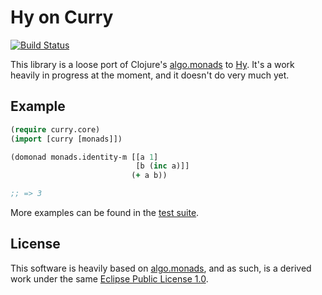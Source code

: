 Hy on Curry
===========

[![Build Status](https://travis-ci.org/algernon/curry.png?branch=master)](https://travis-ci.org/algernon/curry)

This library is a loose port of Clojure's [algo.monads][clj:monads] to
[Hy][hylang]. It's a work heavily in progress at the moment, and it
doesn't do very much yet.

 [clj:monads]: https://github.com/clojure/algo.monads
 [hylang]: http://hylang.org/

Example
-------

```clojure
(require curry.core)
(import [curry [monads]])

(domonad monads.identity-m [[a 1]
                            [b (inc a)]]
                           (+ a b))

;; => 3
```

More examples can be found in the [test suite][t:generic].

 [t:generic]: https://github.com/algernon/curry/blob/master/tests/

License
-------

This software is heavily based on [algo.monads][clj:monads], and as
such, is a derived work under the same
[Eclipse Public License 1.0][epl].

 [epl]: http://opensource.org/licenses/eclipse-1.0.php
